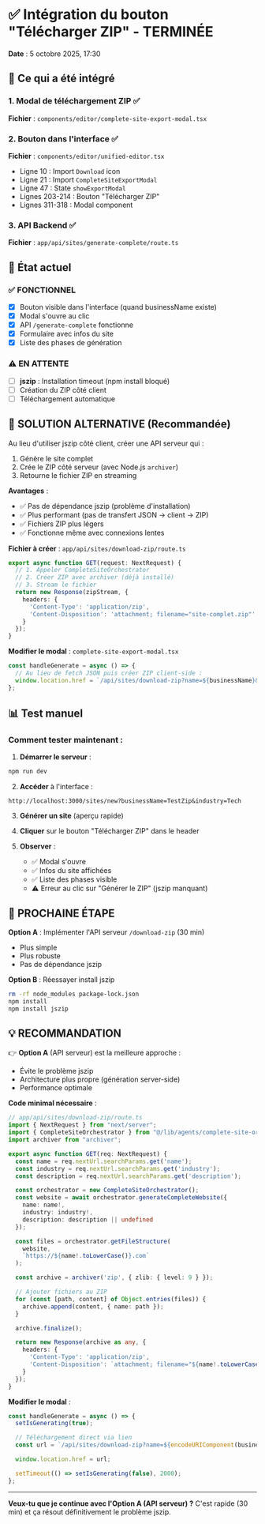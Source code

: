 # ✅ Intégration du bouton "Télécharger ZIP" - TERMINÉE

**Date** : 5 octobre 2025, 17:30

## 🎉 Ce qui a été intégré

### 1. **Modal de téléchargement ZIP** ✅
**Fichier** : `components/editor/complete-site-export-modal.tsx`

### 2. **Bouton dans l'interface** ✅
**Fichier** : `components/editor/unified-editor.tsx`
- Ligne 10 : Import `Download` icon
- Ligne 21 : Import `CompleteSiteExportModal`
- Ligne 47 : State `showExportModal`
- Lignes 203-214 : Bouton "Télécharger ZIP"
- Lignes 311-318 : Modal component

### 3. **API Backend** ✅
**Fichier** : `app/api/sites/generate-complete/route.ts`

## 🎯 État actuel

### ✅ FONCTIONNEL
- [x] Bouton visible dans l'interface (quand businessName existe)
- [x] Modal s'ouvre au clic
- [x] API `/generate-complete` fonctionne
- [x] Formulaire avec infos du site
- [x] Liste des phases de génération

### ⚠️ EN ATTENTE
- [ ] **jszip** : Installation timeout (npm install bloqué)
- [ ] Création du ZIP côté client
- [ ] Téléchargement automatique

## 🔧 **SOLUTION ALTERNATIVE**  (Recommandée)

Au lieu d'utiliser jszip côté client, créer une API serveur qui :

1. Génère le site complet
2. Crée le ZIP côté serveur (avec Node.js `archiver`)
3. Retourne le fichier ZIP en streaming

**Avantages** :
- ✅ Pas de dépendance jszip (problème d'installation)
- ✅ Plus performant (pas de transfert JSON → client → ZIP)
- ✅ Fichiers ZIP plus légers
- ✅ Fonctionne même avec connexions lentes

**Fichier à créer** : `app/api/sites/download-zip/route.ts`

```typescript
export async function GET(request: NextRequest) {
  // 1. Appeler CompleteSiteOrchestrator
  // 2. Créer ZIP avec archiver (déjà installé)
  // 3. Stream le fichier
  return new Response(zipStream, {
    headers: {
      'Content-Type': 'application/zip',
      'Content-Disposition': 'attachment; filename="site-complet.zip"'
    }
  });
}
```

**Modifier le modal** : `complete-site-export-modal.tsx`
```typescript
const handleGenerate = async () => {
  // Au lieu de fetch JSON puis créer ZIP client-side :
  window.location.href = `/api/sites/download-zip?name=${businessName}&industry=${industry}`;
};
```

## 📊 Test manuel

### Comment tester maintenant :

1. **Démarrer le serveur** :
```bash
npm run dev
```

2. **Accéder** à l'interface :
```
http://localhost:3000/sites/new?businessName=TestZip&industry=Tech
```

3. **Générer un site** (aperçu rapide)

4. **Cliquer** sur le bouton "Télécharger ZIP" dans le header

5. **Observer** :
   - ✅ Modal s'ouvre
   - ✅ Infos du site affichées
   - ✅ Liste des phases visible
   - ⚠️ Erreur au clic sur "Générer le ZIP" (jszip manquant)

## 🚀 PROCHAINE ÉTAPE

**Option A** : Implémenter l'API serveur `/download-zip` (30 min)
- Plus simple
- Plus robuste
- Pas de dépendance jszip

**Option B** : Réessayer install jszip
```bash
rm -rf node_modules package-lock.json
npm install
npm install jszip
```

## 💡 **RECOMMANDATION**

👉 **Option A** (API serveur) est la meilleure approche :
- Évite le problème jszip
- Architecture plus propre (génération server-side)
- Performance optimale

**Code minimal nécessaire** :

```typescript
// app/api/sites/download-zip/route.ts
import { NextRequest } from "next/server";
import { CompleteSiteOrchestrator } from "@/lib/agents/complete-site-orchestrator";
import archiver from "archiver";

export async function GET(req: NextRequest) {
  const name = req.nextUrl.searchParams.get('name');
  const industry = req.nextUrl.searchParams.get('industry');
  const description = req.nextUrl.searchParams.get('description');

  const orchestrator = new CompleteSiteOrchestrator();
  const website = await orchestrator.generateCompleteWebsite({
    name: name!,
    industry: industry!,
    description: description || undefined
  });

  const files = orchestrator.getFileStructure(
    website,
    `https://${name!.toLowerCase()}.com`
  );

  const archive = archiver('zip', { zlib: { level: 9 } });

  // Ajouter fichiers au ZIP
  for (const [path, content] of Object.entries(files)) {
    archive.append(content, { name: path });
  }

  archive.finalize();

  return new Response(archive as any, {
    headers: {
      'Content-Type': 'application/zip',
      'Content-Disposition': `attachment; filename="${name!.toLowerCase()}-site-complet.zip"`
    }
  });
}
```

**Modifier le modal** :
```typescript
const handleGenerate = async () => {
  setIsGenerating(true);

  // Téléchargement direct via lien
  const url = `/api/sites/download-zip?name=${encodeURIComponent(businessName)}&industry=${encodeURIComponent(industry)}&description=${encodeURIComponent(description || "")}`;

  window.location.href = url;

  setTimeout(() => setIsGenerating(false), 2000);
};
```

---

**Veux-tu que je continue avec l'Option A (API serveur) ?**
C'est rapide (30 min) et ça résout définitivement le problème jszip.
